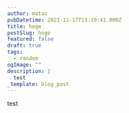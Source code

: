 ```yaml
---
author: matac
pubDatetime: 2023-11-17T13:19:41.000Z
title: hoge
postSlug: hoge
featured: false
draft: true
tags:
  - random
ogImage: ""
description: |
  test
_template: blog_post
---
```


test
